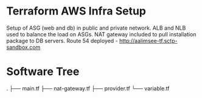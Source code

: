 # Terraform AWS Infra Setup
Setup of ASG (web and db) in public and private network. ALB and NLB used to balance the load on ASGs. NAT gateway included to pull installation package to DB servers. Route 54 deployed - http://aalimsee-tf.sctp-sandbox.com
# Software Tree
.
├── main.tf
├── nat-gateway.tf
├── provider.tf
└── variable.tf
